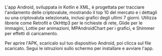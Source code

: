 L'app Android, sviluppata in Kotlin e XML, è progettata per tracciare l'andamento delle criptovalute, mostrando il top 10 del mercato e i dettagli su una criptovaluta selezionata, inclusi grafici degli ultimi 7 giorni. Utilizza librerie come Retrofit e OkHttp3 per le richieste di rete, Glide per le immagini, Lottie per animazioni, MPAndroidChart per i grafici, e Shimmer per effetti di caricamento.


Per aprire l'APK, scaricalo sul tuo dispositivo Android, poi clicca sul file scaricato. Segui le istruzioni sullo schermo per installare e avviare l'app.
